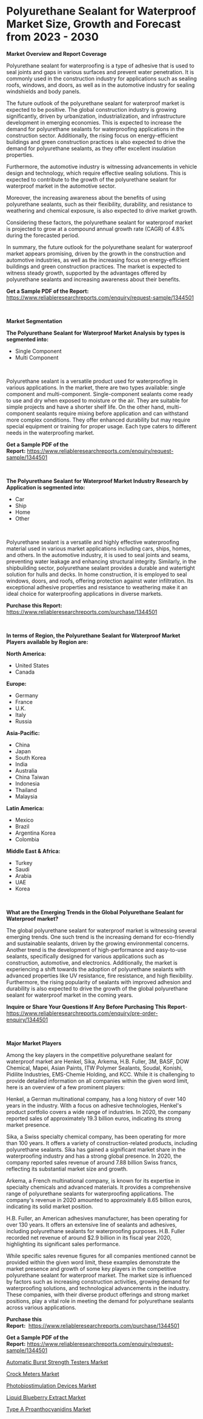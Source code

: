 <p><h1>Polyurethane Sealant for Waterproof Market Size, Growth and Forecast from 2023 - 2030</h1></p><p><strong>Market Overview and Report Coverage</strong></p>
<p><p>Polyurethane sealant for waterproofing is a type of adhesive that is used to seal joints and gaps in various surfaces and prevent water penetration. It is commonly used in the construction industry for applications such as sealing roofs, windows, and doors, as well as in the automotive industry for sealing windshields and body panels.</p><p>The future outlook of the polyurethane sealant for waterproof market is expected to be positive. The global construction industry is growing significantly, driven by urbanization, industrialization, and infrastructure development in emerging economies. This is expected to increase the demand for polyurethane sealants for waterproofing applications in the construction sector. Additionally, the rising focus on energy-efficient buildings and green construction practices is also expected to drive the demand for polyurethane sealants, as they offer excellent insulation properties.</p><p>Furthermore, the automotive industry is witnessing advancements in vehicle design and technology, which require effective sealing solutions. This is expected to contribute to the growth of the polyurethane sealant for waterproof market in the automotive sector.</p><p>Moreover, the increasing awareness about the benefits of using polyurethane sealants, such as their flexibility, durability, and resistance to weathering and chemical exposure, is also expected to drive market growth.</p><p>Considering these factors, the polyurethane sealant for waterproof market is projected to grow at a compound annual growth rate (CAGR) of 4.8% during the forecasted period.</p><p>In summary, the future outlook for the polyurethane sealant for waterproof market appears promising, driven by the growth in the construction and automotive industries, as well as the increasing focus on energy-efficient buildings and green construction practices. The market is expected to witness steady growth, supported by the advantages offered by polyurethane sealants and increasing awareness about their benefits.</p></p>
<p><strong>Get a Sample PDF of the Report:</strong> <a href="https://www.reliableresearchreports.com/enquiry/request-sample/1344501">https://www.reliableresearchreports.com/enquiry/request-sample/1344501</a></p>
<p>&nbsp;</p>
<p><strong>Market Segmentation</strong></p>
<p><strong>The Polyurethane Sealant for Waterproof Market Analysis by types is segmented into:</strong></p>
<p><ul><li>Single Component</li><li>Multi Component</li></ul></p>
<p>&nbsp;</p>
<p><p>Polyurethane sealant is a versatile product used for waterproofing in various applications. In the market, there are two types available: single component and multi-component. Single-component sealants come ready to use and dry when exposed to moisture or the air. They are suitable for simple projects and have a shorter shelf life. On the other hand, multi-component sealants require mixing before application and can withstand more complex conditions. They offer enhanced durability but may require special equipment or training for proper usage. Each type caters to different needs in the waterproofing market.</p></p>
<p><strong>Get a Sample PDF of the Report:</strong>&nbsp;<a href="https://www.reliableresearchreports.com/enquiry/request-sample/1344501">https://www.reliableresearchreports.com/enquiry/request-sample/1344501</a></p>
<p>&nbsp;</p>
<p><strong>The Polyurethane Sealant for Waterproof Market Industry Research by Application is segmented into:</strong></p>
<p><ul><li>Car</li><li>Ship</li><li>Home</li><li>Other</li></ul></p>
<p>&nbsp;</p>
<p><p>Polyurethane sealant is a versatile and highly effective waterproofing material used in various market applications including cars, ships, homes, and others. In the automotive industry, it is used to seal joints and seams, preventing water leakage and enhancing structural integrity. Similarly, in the shipbuilding sector, polyurethane sealant provides a durable and watertight solution for hulls and decks. In home construction, it is employed to seal windows, doors, and roofs, offering protection against water infiltration. Its exceptional adhesive properties and resistance to weathering make it an ideal choice for waterproofing applications in diverse markets.</p></p>
<p><strong>Purchase this Report:</strong>&nbsp; <a href="https://www.reliableresearchreports.com/purchase/1344501">https://www.reliableresearchreports.com/purchase/1344501</a></p>
<p>&nbsp;</p>
<p><strong>In terms of Region, the Polyurethane Sealant for Waterproof Market Players available by Region are:</strong></p>
<p>
    <p> <strong> North America: </strong>
        <ul>
            <li>United States</li>
            <li>Canada</li>
        </ul>
        </p> 
    <p> <strong> Europe: </strong>
        <ul>
            <li>Germany</li>
            <li>France</li>
            <li>U.K.</li>
            <li>Italy</li>
            <li>Russia</li>
        </ul>
        </p> 
    <p> <strong> Asia-Pacific: </strong>
        <ul>
            <li>China</li>
            <li>Japan</li>
            <li>South Korea</li>
            <li>India</li>
            <li>Australia</li>
            <li>China Taiwan</li>
            <li>Indonesia</li>
            <li>Thailand</li>
            <li>Malaysia</li>
        </ul>
        </p> 
    <p> <strong> Latin America: </strong>
        <ul>
            <li>Mexico</li>
            <li>Brazil</li>
            <li>Argentina Korea</li>
            <li>Colombia</li>
        </ul>
        </p> 
    <p> <strong> Middle East & Africa: </strong>
        <ul>
            <li>Turkey</li>
            <li>Saudi</li>
            <li>Arabia</li>
            <li>UAE</li>
            <li>Korea</li>
        </ul>
    </p>
    </p>
<p>&nbsp;</p>
<p><strong>What are the Emerging Trends in the Global Polyurethane Sealant for Waterproof market?</strong></p>
<p><p>The global polyurethane sealant for waterproof market is witnessing several emerging trends. One such trend is the increasing demand for eco-friendly and sustainable sealants, driven by the growing environmental concerns. Another trend is the development of high-performance and easy-to-use sealants, specifically designed for various applications such as construction, automotive, and electronics. Additionally, the market is experiencing a shift towards the adoption of polyurethane sealants with advanced properties like UV resistance, fire resistance, and high flexibility. Furthermore, the rising popularity of sealants with improved adhesion and durability is also expected to drive the growth of the global polyurethane sealant for waterproof market in the coming years.</p></p>
<p><strong>Inquire or Share Your Questions If Any Before Purchasing This Report</strong>- <a href="https://www.reliableresearchreports.com/enquiry/pre-order-enquiry/1344501">https://www.reliableresearchreports.com/enquiry/pre-order-enquiry/1344501</a></p>
<p>&nbsp;</p>
<p><strong>Major Market Players</strong></p>
<p><p>Among the key players in the competitive polyurethane sealant for waterproof market are Henkel, Sika, Arkema, H.B. Fuller, 3M, BASF, DOW Chemical, Mapei, Asian Paints, ITW Polymer Sealants, Soudal, Konishi, Pidilite Industries, EMS-Chemie Holding, and KCC. While it is challenging to provide detailed information on all companies within the given word limit, here is an overview of a few prominent players:</p><p>Henkel, a German multinational company, has a long history of over 140 years in the industry. With a focus on adhesive technologies, Henkel's product portfolio covers a wide range of industries. In 2020, the company reported sales of approximately 19.3 billion euros, indicating its strong market presence.</p><p>Sika, a Swiss specialty chemical company, has been operating for more than 100 years. It offers a variety of construction-related products, including polyurethane sealants. Sika has gained a significant market share in the waterproofing industry and has a strong global presence. In 2020, the company reported sales revenue of around 7.88 billion Swiss francs, reflecting its substantial market size and growth.</p><p>Arkema, a French multinational company, is known for its expertise in specialty chemicals and advanced materials. It provides a comprehensive range of polyurethane sealants for waterproofing applications. The company's revenue in 2020 amounted to approximately 8.65 billion euros, indicating its solid market position.</p><p>H.B. Fuller, an American adhesives manufacturer, has been operating for over 130 years. It offers an extensive line of sealants and adhesives, including polyurethane sealants for waterproofing purposes. H.B. Fuller recorded net revenue of around $2.9 billion in its fiscal year 2020, highlighting its significant sales performance.</p><p>While specific sales revenue figures for all companies mentioned cannot be provided within the given word limit, these examples demonstrate the market presence and growth of some key players in the competitive polyurethane sealant for waterproof market. The market size is influenced by factors such as increasing construction activities, growing demand for waterproofing solutions, and technological advancements in the industry. These companies, with their diverse product offerings and strong market positions, play a vital role in meeting the demand for polyurethane sealants across various applications.</p></p>
<p><strong>Purchase this Report:</strong>&nbsp;&nbsp;<a href="https://www.reliableresearchreports.com/purchase/1344501">https://www.reliableresearchreports.com/purchase/1344501</a></p>
<p></p>
<p><strong>Get a Sample PDF of the Report:</strong>&nbsp;<a href="https://www.reliableresearchreports.com/enquiry/request-sample/1344501">https://www.reliableresearchreports.com/enquiry/request-sample/1344501</a></p>
<p><p><a href="https://www.linkedin.com/pulse/automatic-burst-strength-testers-market-gyjce/">Automatic Burst Strength Testers Market</a></p><p><a href="https://www.linkedin.com/pulse/crock-meters-market-size-share-amp-trends-analysis-report-wzyme/">Crock Meters Market</a></p><p><a href="https://github.com/kholmovskayalyudmila/Market-Research-Report-List-1/blob/main/photobiostimulation-devices-market.md">Photobiostimulation Devices Market</a></p><p><a href="https://medium.com/@lylaberge1964/liquid-blueberry-extract-market-size-growth-forecast-2023-2030-ddc0e8767544">Liquid Blueberry Extract Market</a></p><p><a href="https://medium.com/@ikeschumm/type-a-proanthocyanidins-market-size-growth-forecast-2023-2030-4095e5572085">Type A Proanthocyanidins Market</a></p></p>